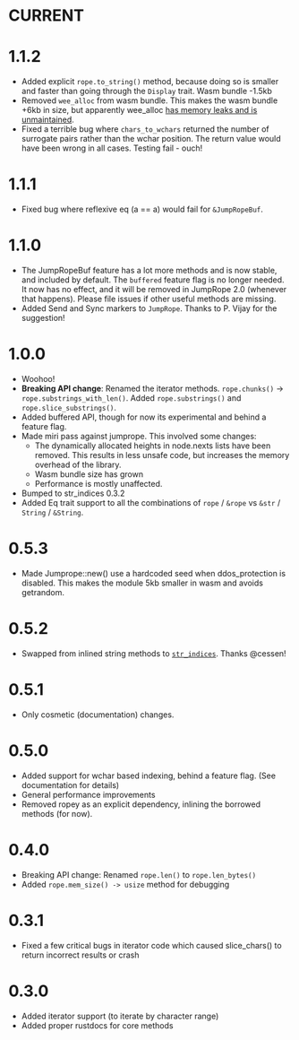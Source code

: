 # CURRENT

# 1.1.2

- Added explicit `rope.to_string()` method, because doing so is smaller and faster than going through the `Display` trait. Wasm bundle -1.5kb
- Removed `wee_alloc` from wasm bundle. This makes the wasm bundle +6kb in size, but apparently wee_alloc [has memory leaks and is unmaintained](https://github.com/josephg/jumprope-rs/security/dependabot/1).
- Fixed a terrible bug where `chars_to_wchars` returned the number of surrogate pairs rather than the wchar position. The return value would have been wrong in all cases. Testing fail - ouch!

# 1.1.1

- Fixed bug where reflexive eq (a == a) would fail for `&JumpRopeBuf`.

# 1.1.0

- The JumpRopeBuf feature has a lot more methods and is now stable, and included by default. The `buffered` feature flag is no longer needed. It now has no effect, and it will be removed in JumpRope 2.0 (whenever that happens). Please file issues if other useful methods are missing.
- Added Send and Sync markers to `JumpRope`. Thanks to P. Vijay for the suggestion!

# 1.0.0

- Woohoo!
- **Breaking API change**: Renamed the iterator methods. `rope.chunks()` -> `rope.substrings_with_len()`. Added `rope.substrings()` and `rope.slice_substrings()`.
- Added buffered API, though for now its experimental and behind a feature flag.
- Made miri pass against jumprope. This involved some changes:
  - The dynamically allocated heights in node.nexts lists have been removed. This results in less unsafe code, but increases the memory overhead of the library.
  - Wasm bundle size has grown
  - Performance is mostly unaffected.
- Bumped to str_indices 0.3.2
- Added Eq trait support to all the combinations of `rope` / `&rope` vs `&str` / `String` / `&String`.


# 0.5.3

- Made Jumprope::new() use a hardcoded seed when ddos_protection is disabled. This makes the module 5kb smaller in wasm and avoids getrandom.

# 0.5.2

- Swapped from inlined string methods to [`str_indices`](https://crates.io/crates/str_indices). Thanks @cessen!

# 0.5.1

- Only cosmetic (documentation) changes.

# 0.5.0

- Added support for wchar based indexing, behind a feature flag. (See documentation for details)
- General performance improvements
- Removed ropey as an explicit dependency, inlining the borrowed methods (for now).

# 0.4.0

- Breaking API change: Renamed `rope.len()` to `rope.len_bytes()`
- Added `rope.mem_size() -> usize` method for debugging

# 0.3.1

- Fixed a few critical bugs in iterator code which caused slice_chars() to return incorrect results or crash

# 0.3.0

- Added iterator support (to iterate by character range)
- Added proper rustdocs for core methods